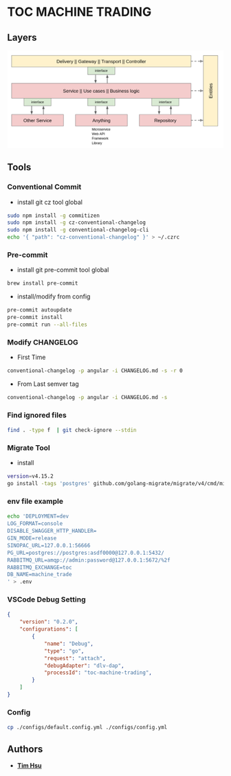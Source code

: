 # TOC MACHINE TRADING

## Layers

![Example](docs/img/layers.png)

## Tools

### Conventional Commit

- install git cz tool global

```sh
sudo npm install -g commitizen
sudo npm install -g cz-conventional-changelog
sudo npm install -g conventional-changelog-cli
echo '{ "path": "cz-conventional-changelog" }' > ~/.czrc
```

### Pre-commit

- install git pre-commit tool global

```sh
brew install pre-commit
```

- install/modify from config

```sh
pre-commit autoupdate
pre-commit install
pre-commit run --all-files
```

### Modify CHANGELOG

- First Time

```sh
conventional-changelog -p angular -i CHANGELOG.md -s -r 0
```

- From Last semver tag

```sh
conventional-changelog -p angular -i CHANGELOG.md -s
```

### Find ignored files

```sh
find . -type f  | git check-ignore --stdin
```

### Migrate Tool

- install

```sh
version=v4.15.2
go install -tags 'postgres' github.com/golang-migrate/migrate/v4/cmd/migrate@$version
```

### env file example

```sh
echo 'DEPLOYMENT=dev
LOG_FORMAT=console
DISABLE_SWAGGER_HTTP_HANDLER=
GIN_MODE=release
SINOPAC_URL=127.0.0.1:56666
PG_URL=postgres://postgres:asdf0000@127.0.0.1:5432/
RABBITMQ_URL=amqp://admin:password@127.0.0.1:5672/%2f
RABBITMQ_EXCHANGE=toc
DB_NAME=machine_trade
' > .env
```

### VSCode Debug Setting

```json
{
    "version": "0.2.0",
    "configurations": [
        {
            "name": "Debug",
            "type": "go",
            "request": "attach",
            "debugAdapter": "dlv-dap",
            "processId": "toc-machine-trading",
        }
    ]
}
```

### Config

```sh
cp ./configs/default.config.yml ./configs/config.yml
```

## Authors

- [**Tim Hsu**](https://gitlab.tocraw.com/root)
